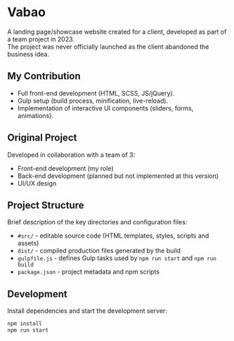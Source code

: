 # Vabao
A landing page/showcase website created for a client, developed as part of a team project in 2023.  
The project was never officially launched as the client abandoned the business idea.

## My Contribution
- Full front-end development (HTML, SCSS, JS/jQuery).
- Gulp setup (build process, minification, live-reload).
- Implementation of interactive UI components (sliders, forms, animations).

## Original Project
Developed in collaboration with a team of 3:
- Front-end development (my role)
- Back-end development (planned but not implemented at this version)
- UI/UX design

## Project Structure
Brief description of the key directories and configuration files:
- `#src/` - editable source code (HTML templates, styles, scripts and assets)
- `dist/` - compiled production files generated by the build
- `gulpfile.js` - defines Gulp tasks used by `npm run start` and `npm run build`
- `package.json` - project metadata and npm scripts

## Development
Install dependencies and start the development server:
```bash
npm install
npm run start
